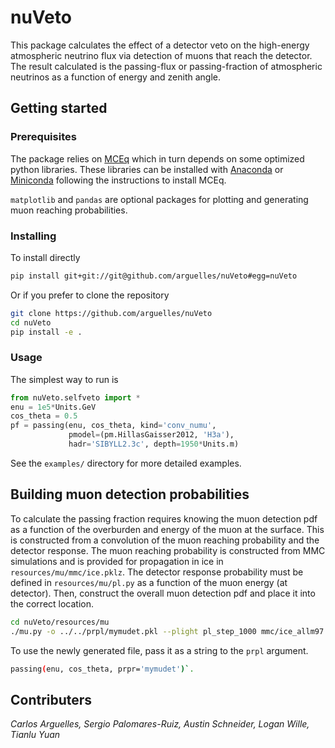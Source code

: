 # nuVeto

This package calculates the effect of a detector veto on the high-energy atmospheric neutrino flux via detection of muons that reach the detector. The result calculated is the passing-flux or passing-fraction of atmospheric neutrinos as a function of energy and zenith angle. 

## Getting started

### Prerequisites

The package relies on [MCEq](https://github.com/afedynitch/MCEq/) which in turn depends on some optimized python libraries. These libraries can be installed with [Anaconda](http://continuum.io/downloads) or [Miniconda](http://conda.pydata.org/miniconda.html) following the instructions to install MCEq.

`matplotlib` and `pandas` are optional packages for plotting and generating muon reaching probabilities.

### Installing

To install directly
```bash
pip install git+git://git@github.com/arguelles/nuVeto#egg=nuVeto
```

Or if you prefer to clone the repository
```bash
git clone https://github.com/arguelles/nuVeto
cd nuVeto
pip install -e .
```

### Usage

The simplest way to run is

```python
from nuVeto.selfveto import *
enu = 1e5*Units.GeV
cos_theta = 0.5
pf = passing(enu, cos_theta, kind='conv_numu',
             pmodel=(pm.HillasGaisser2012, 'H3a'),
             hadr='SIBYLL2.3c', depth=1950*Units.m)
```

See the `examples/` directory for more detailed examples.

## Building muon detection probabilities

To calculate the passing fraction requires knowing the muon detection pdf as a function of the overburden and energy of the muon at the surface. This is constructed from a convolution of the muon reaching probability and the detector response. The muon reaching probability is constructed from MMC simulations and is provided for propagation in ice in `resources/mu/mmc/ice.pklz`. The detector response probability must be defined in `resources/mu/pl.py` as a function of the muon energy (at detector). Then, construct the overall muon detection pdf and place it into the correct location.

```bash
cd nuVeto/resources/mu
./mu.py -o ../../prpl/mymudet.pkl --plight pl_step_1000 mmc/ice_allm97.pklz
```

To use the newly generated file, pass it as a string to the `prpl` argument.
```bash
passing(enu, cos_theta, prpr='mymudet')`.
```

## Contributers
_Carlos Arguelles, Sergio Palomares-Ruiz, Austin Schneider, Logan Wille, Tianlu Yuan_
